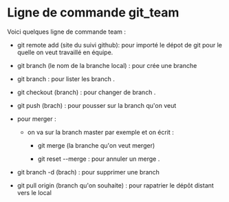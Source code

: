 # Ligne de commande git_team 

Voici quelques ligne de commande team :


* git remote add (site du suivi github): pour importé le dépot de git pour le quelle on veut travaillé en équipe.

* git branch (le nom de la branche local) : pour crée une branche 

* git branch : pour lister les branch .

* git checkout (branch) : pour changer de branch .

* git push (brach) : pour pousser sur la branch qu'on veut 

* pour merger :

    * on va sur la branch master par exemple et on écrit :

        * git merge (la branche qu'on veut merger)

        * git reset --merge : pour annuler un merge .

* git branch -d (brach) : pour supprimer une branch 

* git pull origin (branch qu'on souhaite) : pour rapatrier le dépôt distant vers le local






